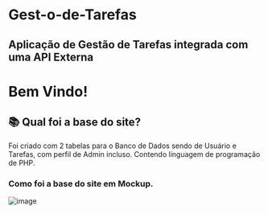 # Gest-o-de-Tarefas
Aplicação de Gestão de Tarefas integrada com uma API Externa
----------------------------------------------------------------------------

# Bem Vindo!

 

## 📚 Qual foi a base do site?

 Foi criado com 2 tabelas para o Banco de Dados sendo de Usuário e Tarefas, com perfil de Admin incluso. Contendo linguagem de programação de PHP.


### Como foi a base do site em Mockup.

 ![image](https://github.com/lucianofsociety/Gest-o-de-Tarefas/assets/106563026/fa282afe-69f5-47fb-bee0-3bab50dd6be9)


